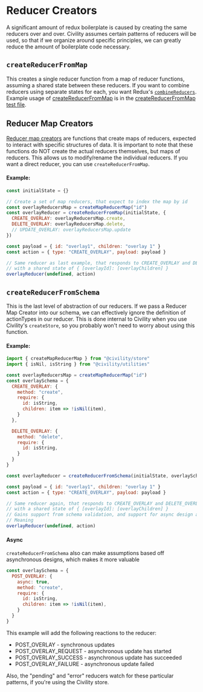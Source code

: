 # Reducer Creators

A significant amount of redux boilerplate is caused by creating the same reducers over and over. Civility assumes certain patterns of reducers will be used, so that if we organize around specific principles, we can greatly reduce the amount of boilerplate code necessary.

## `createReducerFromMap`

This creates a single reducer function from a map of reducer functions, assuming a shared state between these reducers. If you want to combine reducers using separate states for each, you want Redux's [`combineReducers`](https://redux.js.org/api/combinereducers). Example usage of [createReducerFromMap](./createReducerFromMap/createReducerFromMap.ts) is in the [createReducerFromMap test file](./createReducerFromMap/createReducerFromMap.test.js).


## Reducer Map Creators

[Reducer map creators](../reducerMapCreators) are functions that create maps of reducers, expected to interact with specific structures of data. It is important to note that these functions do NOT create the actual reducers themselves, but maps of reducers. This allows us to modify/rename the individual reducers. If you want a direct reducer, you can use `createReducerFromMap`.

#### Example:
```js
const initialState = {}

// Create a set of map reducers, that expect to index the map by id
const overlayReducersMap = createMapReducerMap("id")
const overlayReducer = createReducerFromMap(initialState, {
  CREATE_OVERLAY: overlayReducersMap.create,
  DELETE_OVERLAY: overlayReducersMap.delete,
  // UPDATE_OVERLAY: overlayReducersMap.update
})

const payload = { id: "overlay1", children: "overlay 1" }
const action = { type: "CREATE_OVERLAY", payload: payload }

// Same reducer as last example, that responds to CREATE_OVERLAY and DELETE_OVERLAY
// with a shared state of { [overlayId]: [overlayChildren] }
overlayReducer(undefined, action)
```



## `createReducerFromSchema`

This is the last level of abstraction of our reducers. If we pass a Reducer Map Creator into our schema, we can effectively ignore the definition of actionTypes in our reducer. This is done internal to Civility when you use Civility's `createStore`, so you probably won't need to worry about using this function.

#### Example:
```js
import { createMapReducerMap } from "@civility/store"
import { isNil, isString } from "@civility/utilities"

const overlayReducersMap = createMapReducerMap("id")
const overlaySchema = {
  CREATE_OVERLAY: {
    method: "create",
    require: {
      id: isString,
      children: item => !isNil(item),
    }
  },

  DELETE_OVERLAY: {
    method: "delete",
    require: {
      id: isString,
    }
  }
}

const overlayReducer = createReducerFromSchema(initialState, overlaySchema, overlayReducersMap)

const payload = { id: "overlay1", children: "overlay 1" }
const action = { type: "CREATE_OVERLAY", payload: payload }

// Same reducer again, that responds to CREATE_OVERLAY and DELETE_OVERLAY
// with a shared state of { [overlayId]: [overlayChildren] }
// Gains support from schema validation, and support for async design around synchronous reducers
// Meaning
overlayReducer(undefined, action)
```

#### Async

`createReducerFromSchema` also can make assumptions based off asynchronous designs, which makes it more valuable

```js
const overlaySchema = {
  POST_OVERLAY: {
    async: true,
    method: "create",
    require: {
      id: isString,
      children: item => !isNil(item),
    }
  }
}
```

This example will add the following reactions to the reducer:
- POST_OVERLAY - synchronous updates
- POST_OVERLAY_REQUEST - asynchronous update has started
- POST_OVERLAY_SUCCESS - asynchronous update has succeeded
- POST_OVERLAY_FAILURE - asynchronous update failed

Also, the "pending" and "error" reducers watch for these particular patterns, if you're using the Civility store.
